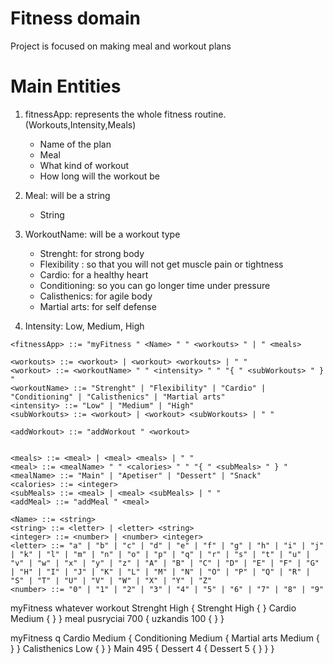 

# Fitness domain
Project is focused on making meal and workout plans

# Main Entities
1. fitnessApp: represents the whole fitness routine.(Workouts,Intensity,Meals)

    * Name of the plan
    * Meal
    * What kind of workout
    * How long will the workout be
2. Meal: will be a string
    * String
3. WorkoutName: will be a workout type
    * Strenght: for strong body
    * Flexibility : so that you will not get muscle pain or tightness
    * Cardio: for a healthy heart
    * Conditioning: so you can go longer time under pressure
    * Calisthenics: for agile body
    * Martial arts: for self defense

4. Intensity: Low, Medium, High
```
<fitnessApp> ::= "myFitness " <Name> " " <workouts> " | " <meals>

<workouts> ::= <workout> | <workout> <workouts> | " "
<workout> ::= <workoutName> " " <intensity> " " "{ " <subWorkouts> " } "
<workoutName> ::= "Strenght" | "Flexibility" | "Cardio" | "Conditioning" | "Calisthenics" | "Martial arts"
<intensity> ::= "Low" | "Medium" | "High"
<subWorkouts> ::= <workout> | <workout> <subWorkouts> | " "

<addWorkout> ::= "addWorkout " <workout> 


<meals> ::= <meal> | <meal> <meals> | " "
<meal> ::= <mealName> " " <calories> " " "{ " <subMeals> " } "
<mealName> ::= "Main" | "Apetiser" | "Dessert" | "Snack"
<calories> ::= <integer>
<subMeals> ::= <meal> | <meal> <subMeals> | " "
<addMeal> ::= "addMeal " <meal>

<Name> ::= <string>
<string> ::= <letter> | <letter> <string>
<integer> ::= <number> | <number> <integer>
<letter> ::= "a" | "b" | "c" | "d" | "e" | "f" | "g" | "h" | "i" | "j" | "k" | "l" | "m" | "n" | "o" | "p" | "q" | "r" | "s" | "t" | "u" | "v" | "w" | "x" | "y" | "z" | "A" | "B" | "C" | "D" | "E" | "F" | "G" | "H" | "I" | "J" | "K" | "L" | "M" | "N" | "O" | "P" | "Q" | "R" | "S" | "T" | "U" | "V" | "W" | "X" | "Y" | "Z"
<number> ::= "0" | "1" | "2" | "3" | "4" | "5" | "6" | "7" | "8" | "9"

```

myFitness whatever workout Strenght High { Strenght High {   } Cardio Medium {   }   }  meal pusryciai 700 { uzkandis 100 {   }  } 

myFitness q Cardio Medium { Conditioning Medium { Martial arts Medium {   }  } Calisthenics Low {   }  }  Main 495 { Dessert 4 { Dessert 5 {   }   }  } 